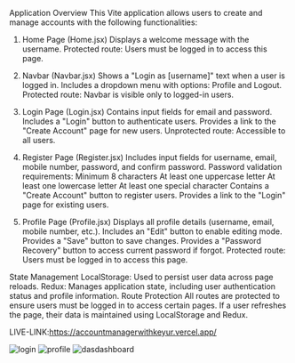 Application Overview
This Vite application allows users to create and manage accounts with the following functionalities:

1. Home Page (Home.jsx)
Displays a welcome message with the username.
Protected route: Users must be logged in to access this page.

3. Navbar (Navbar.jsx)
Shows a "Login as [username]" text when a user is logged in.
Includes a dropdown menu with options: Profile and Logout.
Protected route: Navbar is visible only to logged-in users.

5. Login Page (Login.jsx)
Contains input fields for email and password.
Includes a "Login" button to authenticate users.
Provides a link to the "Create Account" page for new users.
Unprotected route: Accessible to all users.

7. Register Page (Register.jsx)
Includes input fields for username, email, mobile number, password, and confirm password.
Password validation requirements:
Minimum 8 characters
At least one uppercase letter
At least one lowercase letter
At least one special character
Contains a "Create Account" button to register users.
Provides a link to the "Login" page for existing users.
  
8. Profile Page (Profile.jsx)
Displays all profile details (username, email, mobile number, etc.).
Includes an "Edit" button to enable editing mode.
Provides a "Save" button to save changes.
Provides a "Password Recovery" button to access current password if forgot.
Protected route: Users must be logged in to access this page.

State Management
LocalStorage: Used to persist user data across page reloads.
Redux: Manages application state, including user authentication status and profile information.
Route Protection
All routes are protected to ensure users must be logged in to access certain pages.
If a user refreshes the page, their data is maintained using LocalStorage and Redux.

LIVE-LINK:https://accountmanagerwithkeyur.vercel.app/

![login](https://github.com/user-attachments/assets/cc598ef4-2d8f-4639-aa45-da9f83b278b7)
![profile](https://github.com/user-attachments/assets/2d2285d8-92f6-41b8-87b4-887ee1e8f13f)
![dasdashboard ](https://github.com/user-attachments/assets/fa6b7df9-37b3-486b-9ddc-e3b3c32c2d04)



   
